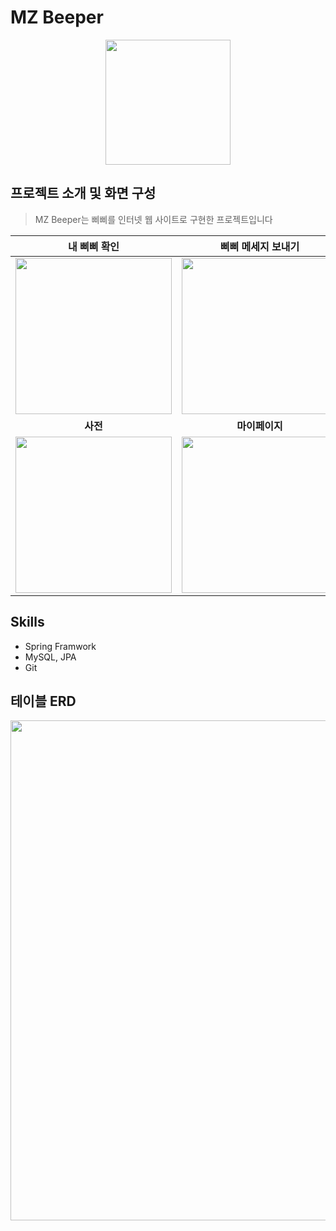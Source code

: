 # MZ Beeper

<p align="center">
  <img src="https://github.com/user-attachments/assets/7339e656-63eb-42c3-925f-b5641252e38b" width="200">
</p>

## 프로젝트 소개 및 화면 구성 
> MZ Beeper는 삐삐를 인터넷 웹 사이트로 구현한 프로젝트입니다

| 내 삐삐 확인 | 삐삐 메세지 보내기 |
|:------------:|:----------------:|
| <img src="https://github.com/user-attachments/assets/07271ef6-9bd1-4f09-bda4-a4e09df811e8" width="250"> | <img src="https://github.com/user-attachments/assets/c3041edb-bd90-45c4-a169-aed28b987a5a" width="250"> |
| <strong>사전</strong> | <strong>마이페이지</strong> |
| <img src="https://github.com/user-attachments/assets/cef6e24c-f71b-45b7-b492-754b2c54b5f6" width="250"> | <img src="https://github.com/user-attachments/assets/70764ff7-7242-419b-b84d-c6453e51d81e" width="250"> |

## Skills
- Spring Framwork
- MySQL, JPA
- Git

## 테이블 ERD
<img src="https://github.com/user-attachments/assets/390036a5-9e6e-444b-869e-c65c4870df24" width="800">

